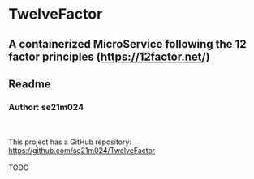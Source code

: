 # TwelveFactor
## A containerized MicroService following the 12 factor principles (https://12factor.net/)
## Readme
### Author: se21m024
<br/><br/>
This project has a GitHub repository:
https://github.com/se21m024/TwelveFactor
<br/><br/>
TODO